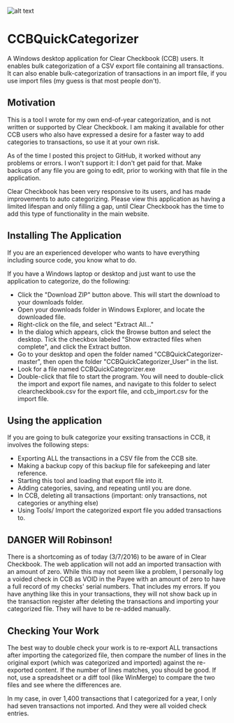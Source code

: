 ![alt text](https://github.com/rambotech/CCBQuickCategorizer/blob/develop/Assets/us-dollar.png "A Winform for working with Clear Checkbook on Windows Linux and MacOS!")

# CCBQuickCategorizer

A Windows desktop application for Clear Checkbook (CCB) users.  It enables bulk categorization of a CSV export file containing all transactions.  It can also enable bulk-categorization of transactions in an import file, if you use import files (my guess is that most people don't).

## Motivation

This is a tool I wrote for my own end-of-year categorization, and is not written or supported by Clear Checkbook. I am making it available for other CCB users who also have expressed a desire for a faster way to add categories to transactions, so use it at your own risk.

As of the time I posted this project to GitHub, it worked without any problems or errors.  I won't support it: I don't get paid for that.  Make backups of any file you are going to edit, prior to working with that file in the application.

Clear Checkbook has been very responsive to its users, and has made improvements to auto categorizing.  Please view this application as having a limited lifespan and only filling a gap, until Clear Checkbook has the time to add this type of functionality in the main website.

## Installing The Application
If you are an experienced developer who wants to have everything including source code, you know what to do.

If you have a Windows laptop or desktop and just want to use the application to categorize, do the following:
- Click the "Download ZIP" button above.  This will start the download to your downloads folder.
- Open your downloads folder in Windows Explorer, and locate the downloaded file.
- Right-click on the file, and select "Extract All..."
- In the dialog which appears, click the Browse button and select the desktop.  Tick the checkbox labeled "Show extracted files when complete", and click the Extract button.
- Go to your desktop and open the folder named "CCBQuickCategorizer-master", then open the folder "CCBQuickCategorizer_User" in the list.
- Look for a file named CCBQuickCategorizer.exe
- Double-click that file to start the program.  You will need to double-click the import and export file names, and navigate to this folder to select clearcheckbook.csv for the export file, and ccb_import.csv for the import file.

## Using the application
If you are going to bulk categorize your exsiting transactions in CCB, it involves the following steps:
- Exporting ALL the transactions in a CSV file from the CCB site.
- Making a backup copy of this backup file for safekeeping and later reference.
- Starting this tool and loading that export file into it.
- Adding categories, saving, and repeating until you are done.
- In CCB, deleting all transactions (important: only transactions, not categories or anything else)
- Using Tools/ Import the categorized export file you added transactions to.

## DANGER Will Robinson!
There is a shortcoming as of today (3/7/2016) to be aware of in Clear Checkbook. The web application will not add an imported transaction with an amount of zero.  While this may not seem like a problem, I personally log a voided check in CCB as VOID in the Payee with an amount of zero to have a full record of my checks' serial numbers.  That includes my errors. If you have anything like this in your transactions, they will not show back up in the transaction register after deleting the transactions and importing your categorized file.  They will have to be re-added manually.

## Checking Your Work

The best way to double check your work is to re-export ALL transactions after importing the categorized file, then compare the number of lines in the original export (which was categorized and imported) against the re-exported content. If the number of lines matches, you should be good.  If not, use a spreadsheet or a diff tool (like WinMerge) to compare the two files and see where the differences are.

In my case, in over 1,400 transactions that I categorized for a year, I only had seven transactions not imported. And they were all voided check entries.
